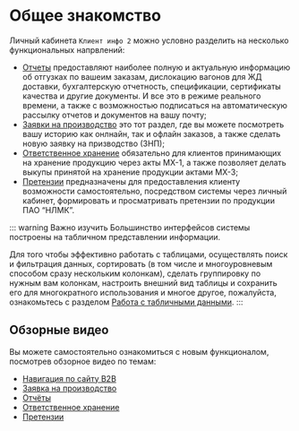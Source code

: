 # Общее знакомство

 Личный кабинета `Клиент инфо 2` можно условно разделить на несколько функциональных напрвлений:

- [Отчеты](/guide/report) предоставляют наиболее полную и актуальную информацию об отгузках по вашеим заказам, дислокацию вагонов для ЖД доставки, бухгалтерскую отчетность, спецификации, сертификаты качества и другие документы. И все это в режиме реального времени, а также с возможностью подписаться на автоматическую рассылку отчетов и документов на вашу почту;
- [Заявки на производство](/guide/order) это тот раздел, где вы можете посмотреть вашу историю как онлнайн, так и офлайн заказов, а также сделать новую заявку на призводство (ЗНП);
- [Ответственное хранение](/guide/custodian) обязательно для клиентов принимающих на хранение продукцию через акты МХ-1, а также позволяет делать выкупы принятой на хранение продукции актами МХ-3;
- [Претензии](/guide/claims) предназначены для предоставления клиенту возможности самостоятельно, посредством системы через личный кабинет, формировать и просматривать претензии по продукции ПАО “НЛМК”.


::: warning Важно изучить
Большинство интерфейсов системы построены на табличном представлении информации.

Для того чтобы эффективно работать с таблицами, осуществлять поиск и фильтрация данных, сортировать (в том числе и многоуровневым способом сразу нескольким колонкам), сделать группировку по нужным вам колонкам, настроить внешний вид таблицы и сохранить его для многократного использования и многое другое, пожалуйста, ознакомьтесь с разделом [Работа с табличными данными](/guide/dx).
:::

## Обзорные видео
Вы можете самостоятельно ознакомиться с новым функционалом, посмотрев обзорное видео по темам:
- [Навигация по сайту B2B](http://bit.ly/B2B_01_nav)
- [Заявка на производство](http://bit.ly/B2B_02_order)
- [Отчёты](Отчётыhttp://bit.ly/B2B_05_report)
- [Ответственное хранение](http://bit.ly/B2B_03_MX)
- [Претензии](http://bit.ly/B2B_04_claim)
